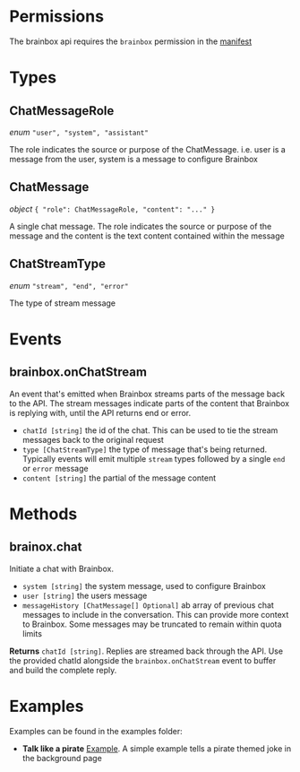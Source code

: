 # Permissions

The brainbox api requires the `brainbox` permission in the [manifest](https://developer.chrome.com/docs/extensions/mv3/declare_permissions/)

# Types

## ChatMessageRole

_enum_ `"user", "system", "assistant"`

The role indicates the source or purpose of the ChatMessage. i.e. user is a message from the user, system is a message to configure Brainbox

## ChatMessage

_object_ `{ "role": ChatMessageRole, "content": "..." }`

A single chat message. The role indicates the source or purpose of the message and the content is the text content contained within the message

## ChatStreamType

_enum_ `"stream", "end", "error"`

The type of stream message

# Events

## brainbox.onChatStream

An event that's emitted when Brainbox streams parts of the message back to the API. The stream messages indicate parts of the content that Brainbox is replying with, until the API returns end or error.

* `chatId [string]` the id of the chat. This can be used to tie the stream messages back to the original request
* `type [ChatStreamType]` the type of message that's being returned. Typically events will emit multiple `stream` types followed by a single `end` or `error` message
* `content [string]` the partial of the message content


# Methods

## brainox.chat
Initiate a chat with Brainbox.

* `system [string]` the system message, used to configure Brainbox
* `user [string]` the users message
* `messageHistory [ChatMessage[] Optional]` ab array of previous chat messages to include in the conversation. This can provide more context to Brainbox. Some messages may be truncated to remain within quota limits

**Returns** `chatId [string]`. Replies are streamed back through the API. Use the provided chatId alongside the `brainbox.onChatStream` event to buffer and build the complete reply.


# Examples

Examples can be found in the examples folder:

* **Talk like a pirate** [Example](examples/talk_like_a_pirate). A simple example tells a pirate themed joke in the background page
